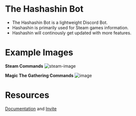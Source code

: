 # The Hashashin Bot

- The Hashashin Bot is a lightweight Discord Bot.
- Hashashin is primarily used for Steam games information.
- Hashashin will continously get updated with more features.

# Example Images

**Steam Commands**
![steam-image](https://user-images.githubusercontent.com/66129579/162597052-4110f0fa-18e5-4366-936e-84d4df556123.png)

**Magic The Gathering Commands**
![image](https://user-images.githubusercontent.com/66129579/162597064-73245242-1b56-457e-844c-d547f932e50d.png)

# Resources

[Documentation](http://www.hashashinbot.com/) and [Invite](https://discord.com/oauth2/authorize?client_id=767525425865818142&permissions=534723951680&redirect_uri=https%3A%2F%2Fdiscordapp.com%2Foauth2%2Fauthorize%3F%26client_id%3D%5B767525425865818142%5D%26scope%3Dbot&scope=bot%20applications.commands&permissions=8)
